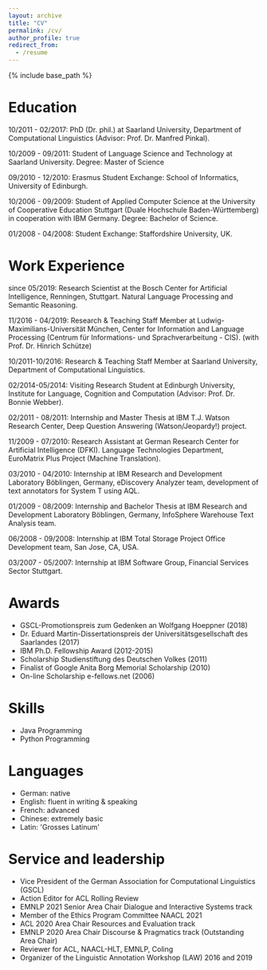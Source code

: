 ```yaml
---
layout: archive
title: "CV"
permalink: /cv/
author_profile: true
redirect_from:
  - /resume
---
```


{% include base_path %}


Education
======
10/2011 - 02/2017: PhD (Dr. phil.) at Saarland University, Department of Computational Linguistics (Advisor: Prof. Dr. Manfred Pinkal).

10/2009 - 09/2011: Student of Language Science and Technology at Saarland University. Degree: Master of Science

09/2010 - 12/2010: Erasmus Student Exchange: School of Informatics, University of Edinburgh.

10/2006 - 09/2009: Student of Applied Computer Science at the University of Cooperative Education Stuttgart (Duale Hochschule Baden-Württemberg) in cooperation with IBM Germany. Degree: Bachelor of Science.

01/2008 - 04/2008: Student Exchange: Staffordshire University, UK.

Work Experience
======
since 05/2019: Research Scientist at the Bosch Center for Artificial Intelligence, Renningen, Stuttgart. Natural Language Processing and Semantic Reasoning.

11/2016 - 04/2019: Research & Teaching Staff Member at Ludwig-Maximilians-Universität München, Center for Information and Language Processing (Centrum für Informations- und Sprachverarbeitung - CIS). (with Prof. Dr. Hinrich Schütze)

10/2011-10/2016: Research & Teaching Staff Member at Saarland University, Department of Computational Linguistics.

02/2014-05/2014: Visiting Research Student at Edinburgh University, Institute for Language, Cognition and Computation (Advisor: Prof. Dr. Bonnie Webber).

02/2011 - 08/2011: Internship and Master Thesis at IBM T.J. Watson Research Center, Deep Question Answering (Watson/Jeopardy!) project.

11/2009 - 07/2010: Research Assistant at German Research Center for Artificial Intelligence (DFKI). Language Technologies Department, EuroMatrix Plus Project (Machine Translation).

03/2010 - 04/2010: Internship at IBM Research and Development Laboratory Böblingen, Germany, eDiscovery Analyzer team, development of text annotators for System T using AQL.

01/2009 - 08/2009: Internship and Bachelor Thesis at IBM Research and Development Laboratory Böblingen, Germany, InfoSphere Warehouse Text Analysis team.

06/2008 - 09/2008: Internship at IBM Total Storage Project Office Development team, San Jose, CA, USA. 

03/2007 - 05/2007: Internship at IBM Software Group, Financial Services Sector Stuttgart.

Awards
======
* GSCL-Promotionspreis zum Gedenken an Wolfgang Hoeppner (2018)
* Dr. Eduard Martin-Dissertationspreis der Universitätsgesellschaft des Saarlandes (2017)
* IBM Ph.D. Fellowship Award (2012-2015)
* Scholarship Studienstiftung des Deutschen Volkes (2011)
* Finalist of Google Anita Borg Memorial Scholarship (2010)
* On-line Scholarship e-fellows.net (2006)
  
Skills
======
* Java Programming
* Python Programming

Languages
=========
* German: native
* English: fluent in writing & speaking
* French: advanced
* Chinese: extremely basic
* Latin: 'Grosses Latinum'
  
Service and leadership
======
* Vice President of the German Association for Computational Linguistics (GSCL)
* Action Editor for ACL Rolling Review
* EMNLP 2021 Senior Area Chair Dialogue and Interactive Systems track
* Member of the Ethics Program Committee NAACL 2021
* ACL 2020 Area Chair Resources and Evaluation track
* EMNLP 2020 Area Chair Discourse & Pragmatics track (Outstanding Area Chair)
* Reviewer for ACL, NAACL-HLT, EMNLP, Coling
* Organizer of the Linguistic Annotation Workshop (LAW) 2016 and 2019
